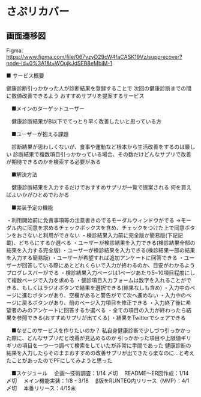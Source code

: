 # さぷリカバー

## 画面遷移図
Figma: https://www.figma.com/file/067vzyD29cW4faCASK19Vz/supprecover?node-id=0%3A1&t=WOujkJdSFB8eMbiM-1

■ サービス概要

  健康診断引っかかった人が診断結果を登録することで
  次回の健康診断までの間に数値改善できるよう
  おすすめサプリを提案するサービス



　■メインのターゲットユーザー

　健康診断結果がB以下でてっとり早く改善したいと思っている方



　■ユーザーが抱える課題

　診断結果が思わしくないが、食事や運動など根本から生活改善をするのは厳しい
  診断結果で複数項目引っかかっている場合、その数だけどんなサプリで改善が期待できるのかを検索する必要がある



　■解決方法

　健康診断結果を入力するだけでおすすめサプリが一覧で提案される
  何を買えばよいかがひとめでわかる



　■実装予定の機能

・利用開始前に免責事項等の注意書きのでるモーダルウィンドウがでる
  →モーダル内に同意を求めるチェックボックスを含め、チェックをつけた上で同意ボタンをおさないと利用ができない
・検診結果入力前に完全版か簡易版(下記記載)、どちらにするか選べる
・ユーザーが検診結果を入力できる(検診結果全部の結果を入力する完全版)
・ユーザーが検診結果を入力できる(検診結果一部の結果を入力する簡易版)
・ユーザーが希望すれば追加アンケートに回答できる
・ユーザーが回答している際にあとどれくらいで入力が終わるのか、目安がわかるようプログレスバーがでる
・検診結果入力ページは1ページあたり5~10項目程度にして複数ページで入力を求める
・健診項目入力フォームは数字を入れることができる、もしくはラジオボタンで結果を選択できる(結果なしも含め)
・入力中のページに進むボタンがあり、空欄があると警告がでて次へ進めない
・入力中のページに戻るボタンがあり、前のページ入力項目を修正できる
・入力終了後に希望者のみのアンケートに回答するか選べる
・全ての項目の入力が終わったら結果を参照できる(おすすめサプリが出てくる)
・結果をTwitterでシェアできる



　■なぜこのサービスを作りたいのか？
    私自身健康診断で少しづつ引っかかった際に、どんなサプリだと改善が見込めるのか
    引っかかった項目や上限値ギリギリの項目を一つ一つ調べて検索をしていたが非常に手間であった
    健康診断の結果を入力したらそのままおすすめの改善サプリが出てきたら楽なのに…と考えたことがあったのでPFにしてみようと思った



　■スケジュール
　企画〜技術調査：1/14 〆切
　README〜ER図作成：1/14 〆切
　メイン機能実装：1/8 - 3/18
　β版をRUNTEQ内リリース（MVP）：4/1 〆切
　本番リリース：4/15末